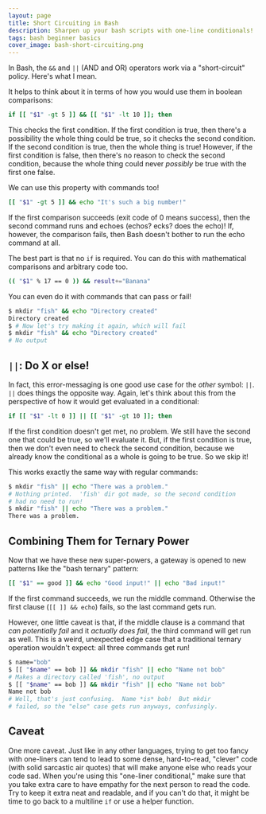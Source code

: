 ```yaml
---
layout: page
title: Short Circuiting in Bash
description: Sharpen up your bash scripts with one-line conditionals!
tags: bash beginner basics
cover_image: bash-short-circuiting.png
---
```


In Bash, the `&&` and `||` (AND and OR) operators work via a "short-circuit" policy.  Here's what I mean.

It helps to think about it in terms of how you would use them in boolean comparisons:

```bash
if [[ "$1" -gt 5 ]] && [[ "$1" -lt 10 ]]; then
```

This checks the first condition.  If the first condition is true, then there's a possibility the whole thing could be true, so it checks the second condition.  If the second condition is true, then the whole thing is true!  However, if the first condition is false, then there's no reason to check the second condition, because the whole thing could never *possibly* be true with the first one false.

We can use this property with commands too!

```bash
[[ "$1" -gt 5 ]] && echo "It's such a big number!"
```

If the first comparison succeeds (exit code of 0 means success), then the second command runs and echoes (echos?  ecks?  does the echo)!  If, however, the comparison fails, then Bash doesn't bother to run the echo command at all.

The best part is that no `if` is required.  You can do this with mathematical comparisons and arbitrary code too.

```bash
(( "$1" % 17 == 0 )) && result+="Banana"
```

You can even do it with commands that can pass or fail!

```bash
$ mkdir "fish" && echo "Directory created"
Directory created
$ # Now let's try making it again, which will fail
$ mkdir "fish" && echo "Directory created"
# No output
```

## `||`: Do X or else!

In fact, this error-messaging is one good use case for the *other* symbol: `||`.  `||` does things the opposite way.  Again, let's think about this from the perspective of how it would get evaluated in a conditional:

```bash
if [[ "$1" -lt 0 ]] || [[ "$1" -gt 10 ]]; then
```

If the first condition doesn't get met, no problem.  We still have the second one that could be true, so we'll evaluate it.  But, if the first condition is true, then we don't even need to check the second condition, because we already know the conditional as a whole is going to be true.  So we skip it!

This works exactly the same way with regular commands:

```bash
$ mkdir "fish" || echo "There was a problem."
# Nothing printed.  'fish' dir got made, so the second condition
# had no need to run!
$ mkdir "fish" || echo "There was a problem."
There was a problem.
```

## Combining Them for Ternary Power

Now that we have these new super-powers, a gateway is opened to new patterns like the "bash ternary" pattern:

```bash
[[ "$1" == good ]] && echo "Good input!" || echo "Bad input!"
```

If the first command succeeds, we run the middle command.  Otherwise the first clause (`[[ ]] && echo`) fails, so the last command gets run.

However, one little caveat is that, if the middle clause is a command that *can potentially fail* and it *actually does fail*, the third command will get run as well.  This is a weird, unexpected edge case that a traditional ternary operation wouldn't expect: all three commands get run!

```bash
$ name="bob"
$ [[ "$name" == bob ]] && mkdir "fish" || echo "Name not bob"
# Makes a directory called 'fish', no output
$ [[ "$name" == bob ]] && mkdir "fish" || echo "Name not bob"
Name not bob
# Well, that's just confusing.  Name *is* bob!  But mkdir
# failed, so the "else" case gets run anyways, confusingly.
```

## Caveat

One more caveat.  Just like in any other languages, trying to get too fancy with one-liners can tend to lead to some dense, hard-to-read, "clever" code (with solid sarcastic air quotes) that will make anyone else who reads your code sad.  When you're using this "one-liner conditional," make sure that you take extra care to have empathy for the next person to read the code.  Try to keep it extra neat and readable, and if you can't do that, it might be time to go back to a multiline `if` or use a helper function.
